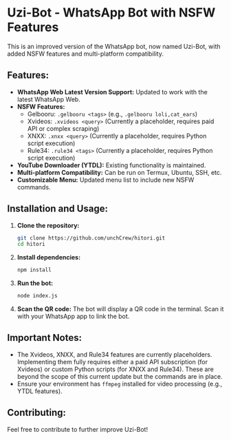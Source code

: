 # Uzi-Bot - WhatsApp Bot with NSFW Features

This is an improved version of the WhatsApp bot, now named Uzi-Bot, with added NSFW features and multi-platform compatibility.

## Features:
- **WhatsApp Web Latest Version Support:** Updated to work with the latest WhatsApp Web.
- **NSFW Features:**
  - Gelbooru: `.gelbooru <tags>` (e.g., `.gelbooru loli,cat_ears`)
  - Xvideos: `.xvideos <query>` (Currently a placeholder, requires paid API or complex scraping)
  - XNXX: `.xnxx <query>` (Currently a placeholder, requires Python script execution)
  - Rule34: `.rule34 <tags>` (Currently a placeholder, requires Python script execution)
- **YouTube Downloader (YTDL):** Existing functionality is maintained.
- **Multi-platform Compatibility:** Can be run on Termux, Ubuntu, SSH, etc.
- **Customizable Menu:** Updated menu list to include new NSFW commands.

## Installation and Usage:

1.  **Clone the repository:**
    ```bash
    git clone https://github.com/unchCrew/hitori.git
    cd hitori
    ```

2.  **Install dependencies:**
    ```bash
    npm install
    ```

3.  **Run the bot:**
    ```bash
    node index.js
    ```

4.  **Scan the QR code:**
    The bot will display a QR code in the terminal. Scan it with your WhatsApp app to link the bot.

## Important Notes:
-   The Xvideos, XNXX, and Rule34 features are currently placeholders. Implementing them fully requires either a paid API subscription (for Xvideos) or custom Python scripts (for XNXX and Rule34). These are beyond the scope of this current update but the commands are in place.
-   Ensure your environment has `ffmpeg` installed for video processing (e.g., YTDL features).

## Contributing:
Feel free to contribute to further improve Uzi-Bot!

